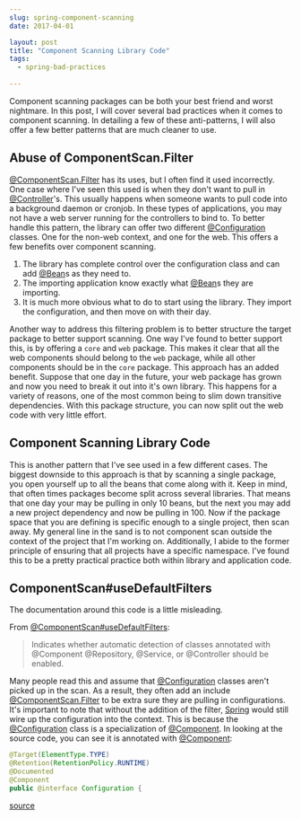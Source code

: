 ```yaml
---
slug: spring-component-scanning
date: 2017-04-01

layout: post
title: "Component Scanning Library Code"
tags:
  - spring-bad-practices
  
---
```


Component scanning packages can be both your best friend and worst nightmare.
In this post, I will cover several bad practices when it comes to component scanning.
In detailing a few of these anti-patterns, I will also offer a few better patterns that are much cleaner to use.

<!--more-->

## Abuse of ComponentScan.Filter

[@ComponentScan.Filter] has its uses, but I often find it used incorrectly.
One case where I've seen this used is when they don't want to pull in [@Controller]'s.
This usually happens when someone wants to pull code into a background daemon or cronjob.
In these types of applications, you may not have a web server running for the controllers to bind to.
To better handle this pattern, the library can offer two different [@Configuration] classes.
One for the non-web context, and one for the web.
This offers a few benefits over component scanning.

1. The library has complete control over the configuration class and can add [@Bean]s as they need to.
2. The importing application know exactly what [@Bean]s they are importing.
3. It is much more obvious what to do to start using the library. They import the configuration, and then move on with their day.

Another way to address this filtering problem is to better structure the target package to better support scanning.
One way I've found to better support this, is by offering a ```core``` and ```web``` package.
This makes it clear that all the web components should belong to the ```web``` package, while all other components should be in the ```core``` package.
This approach has an added benefit.
Suppose that one day in the future, your web package has grown and now you need to break it out into it's own library.
This happens for a variety of reasons, one of the most common being to slim down transitive dependencies.
With this package structure, you can now split out the web code with very little effort. 


## Component Scanning Library Code

This is another pattern that I've see used in a few different cases.
The biggest downside to this approach is that by scanning a single package, you open yourself up to all the beans that come along with it.
Keep in mind, that often times packages become split across several libraries.
That means that one day your may be pulling in only 10 beans, but the next you may add a new project dependency and now be pulling in 100.
Now if the package space that you are defining is specific enough to a single project, then scan away.
My general line in the sand is to not component scan outside the context of the project that I'm working on.
Additionally, I abide to the former principle of ensuring that all projects have a specific namespace.
I've found this to be a pretty practical practice both within library and application code.


## ComponentScan#useDefaultFilters

The documentation around this code is a little misleading.

From [@ComponentScan#useDefaultFilters]:

> Indicates whether automatic detection of classes annotated with @Component @Repository, @Service, or @Controller should be enabled.

Many people read this and assume that [@Configuration] classes aren't picked up in the scan.
As a result, they often add an include [@ComponentScan.Filter] to be extra sure they are pulling in configurations.
It's important to note that without the addition of the filter, [Spring] would still wire up the configuration into the context.
This is because the [@Configuration] class is a specialization of [@Component].
In looking at the source code, you can see it is annotated with [@Component]:

```java
@Target(ElementType.TYPE)
@Retention(RetentionPolicy.RUNTIME)
@Documented
@Component
public @interface Configuration {
```

[source](https://github.com/spring-projects/spring-framework/blob/master/spring-context/src/main/java/org/springframework/context/annotation/Configuration.java#L404)


[Spring]: https://spring.io/
[@Component]: http://docs.spring.io/spring-framework/docs/current/javadoc-api/org/springframework/stereotype/Component.html
[@Configuration]: http://docs.spring.io/spring-framework/docs/current/javadoc-api/org/springframework/context/annotation/Configuration.html
[@Import]: http://docs.spring.io/spring-framework/docs/current/javadoc-api/org/springframework/context/annotation/Import.html
[@Controller]: https://docs.spring.io/spring/docs/current/javadoc-api/org/springframework/stereotype/Controller.html
[@Bean]: http://docs.spring.io/spring-framework/docs/current/javadoc-api/org/springframework/context/annotation/Bean.html
[@ComponentScan.Filter]: http://docs.spring.io/spring/docs/current/javadoc-api/org/springframework/context/annotation/ComponentScan.Filter.html
[@ComponentScan#useDefaultFilters]: http://docs.spring.io/spring/docs/current/javadoc-api/org/springframework/context/annotation/ComponentScan.html#useDefaultFilters--
